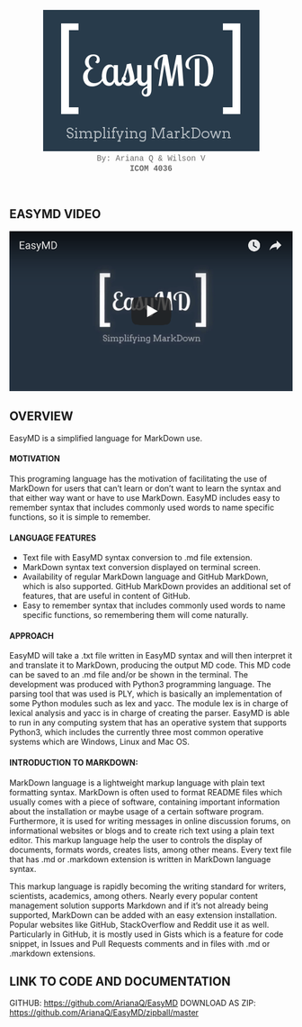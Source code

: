 <p align="center">
  <img src="https://raw.githubusercontent.com/ArianaQ/EasyMD/master/EasyMDLogo2.png" alt="EasyMD"/><br>
  <font face = "Courier New" color="DIMGRAY">By: Ariana Q & Wilson V<br><b>ICOM 4036</b></font></p><br>
 
## **EASYMD VIDEO**
[![WATCH THE VIDEO!](https://raw.githubusercontent.com/ArianaQ/EasyMD/master/VideoImage.png)](https://www.youtube.com/watch?v=6HB0KqA5zfQ)

## **OVERVIEW**
EasyMD is a simplified language for MarkDown use.

#### **MOTIVATION**
This programing language has the motivation of facilitating the use of MarkDown for users that can’t learn or don’t want to learn the syntax and that either way want or have to use MarkDown. EasyMD includes easy to remember syntax that includes commonly used words to name specific functions, so it is simple to remember. 

#### **LANGUAGE FEATURES**
* Text file with EasyMD syntax conversion to .md file extension.
* MarkDown syntax text conversion displayed on terminal screen.
* Availability of regular MarkDown language and GitHub MarkDown, which is also supported. GitHub MarkDown provides an additional set of features, that are useful in content of GitHub.
* Easy to remember syntax that includes commonly used words to name specific functions, so remembering them will come naturally.

#### **APPROACH**
EasyMD will take a .txt file written in EasyMD syntax and will then interpret it and translate it to MarkDown, producing the output MD code. This MD code can be saved to an .md file and/or be shown in the terminal. The development was produced with Python3 programming language. The parsing tool that was used is PLY, which is basically an implementation of some Python modules such as lex and yacc. The module lex is in charge of lexical analysis and yacc is in charge of creating the parser. EasyMD is able to run in any computing system that has an operative system that supports Python3, which includes the currently three most common operative systems which are Windows, Linux and Mac OS.

#### **INTRODUCTION TO MARKDOWN:**

MarkDown language is a lightweight markup language with plain text formatting syntax. MarkDown is often used to format README files which usually comes with a piece of software, containing important information about the installation or maybe usage of a certain software program. Furthermore, it is used for writing messages in online discussion forums, on informational websites or blogs and to create rich text using a plain text editor. This markup language help the user to  controls the display of documents, formats words, creates lists, among other means. Every text file that has .md or .markdown extension is written in MarkDown language syntax.

This markup language is rapidly becoming the writing standard for writers, scientists, academics, among others. Nearly every popular content management solution supports Markdown and if it’s not already being supported, MarkDown can be added with an easy extension installation. Popular websites like GitHub, StackOverflow and Reddit use it as well. Particularly in GitHub, it is mostly used in Gists which is a feature for code snippet, in Issues and Pull Requests comments and in files with .md or .markdown extensions.

## **LINK TO CODE AND DOCUMENTATION**
GITHUB: https://github.com/ArianaQ/EasyMD
DOWNLOAD AS ZIP: https://github.com/ArianaQ/EasyMD/zipball/master
